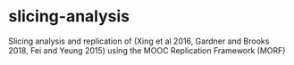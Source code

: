 # slicing-analysis
Slicing analysis and replication of (Xing et al 2016, Gardner and Brooks 2018, Fei and Yeung 2015)  using the MOOC Replication Framework (MORF)
